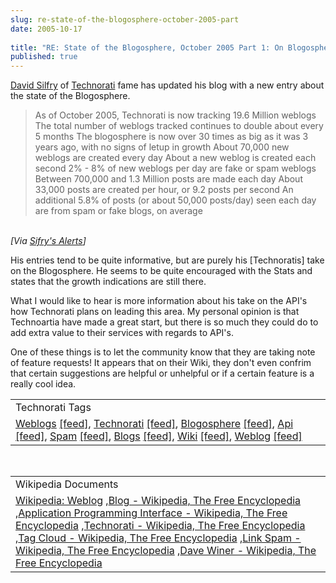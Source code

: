 ```yaml
---
slug: re-state-of-the-blogosphere-october-2005-part
date: 2005-10-17
 
title: "RE: State of the Blogosphere, October 2005 Part 1: On Blogosphere Growth"
published: true
---
```

<a href="http://www.sifry.com">David Silfry</a> of <a href="http://technorati.com">Technorati</a> fame has updated his blog with a new entry about the state of the Blogosphere. <br /><blockquote class="posterous_medium_quote">As of October 2005, Technorati is now tracking 19.6 Million weblogs The total number of weblogs tracked continues to double about every 5 months The blogosphere is now over 30 times as big as it was 3 years ago, with no signs of letup in growth About 70,000 new weblogs are created every day About a new weblog is created each second 2% - 8% of new weblogs per day are fake or spam weblogs Between 700,000 and 1.3 Million posts are made each day About 33,000 posts are created per hour, or 9.2 posts per second An additional 5.8% of posts (or about 50,000 posts/day) seen each day are from spam or fake blogs, on average</blockquote><br /><i>[Via <a href="http://www.sifry.com/alerts/archives/000343.html">Sifry's Alerts</a>]</i><p />His entries tend to be quite informative, but are purely his [Technoratis] take on the Blogosphere.  He seems to be quite encouraged with the Stats and states that the growth indications are still there.<p />What I would like to hear is more information about his take on the API's how Technorati plans on leading this area.  My personal opinion is that Technoartia have made a great start, but there is so much they could do to add extra value to their services with regards to API's.<p />One of these things is to let the community know that they are taking note of feature requests!  It appears that on their Wiki, they don't even confrim that certain suggestions are helpful or unhelpful or if a certain feature is a really cool idea.<p /><table class="TechnoratiHead TagHeader">
<tr><td>Technorati Tags</td></tr>
<tr class="Technorati"><td>
<a href="https://paul.kinlan.me/tags/Weblogs" class="Tag" rel="tag">Weblogs</a> <a href="http://feeds.technorati.com/feed/posts/tag/Weblogs" class="Tag">[feed]</a>, <a href="https://paul.kinlan.me/tags/Technorati" class="Tag" rel="tag">Technorati</a> <a href="http://feeds.technorati.com/feed/posts/tag/Technorati" class="Tag">[feed]</a>, <a href="https://paul.kinlan.me/tags/Blogosphere" class="Tag" rel="tag">Blogosphere</a> <a href="http://feeds.technorati.com/feed/posts/tag/Blogosphere" class="Tag">[feed]</a>, <a href="https://paul.kinlan.me/tags/Api" class="Tag" rel="tag">Api</a> <a href="http://feeds.technorati.com/feed/posts/tag/Api" class="Tag">[feed]</a>, <a href="https://paul.kinlan.me/tags/Spam" class="Tag" rel="tag">Spam</a> <a href="http://feeds.technorati.com/feed/posts/tag/Spam" class="Tag">[feed]</a>, <a href="https://paul.kinlan.me/tags/Blogs" class="Tag" rel="tag">Blogs</a> <a href="http://feeds.technorati.com/feed/posts/tag/Blogs" class="Tag">[feed]</a>, <a href="https://paul.kinlan.me/tags/Wiki" class="Tag" rel="tag">Wiki</a> <a href="http://feeds.technorati.com/feed/posts/tag/Wiki" class="Tag">[feed]</a>, <a href="https://paul.kinlan.me/tags/Weblog" class="Tag" rel="tag">Weblog</a> <a href="http://feeds.technorati.com/feed/posts/tag/Weblog" class="Tag">[feed]</a>
</td></tr>
</table><br /><table class="TechnoratiHead TagHeader">
<tr><td>Wikipedia Documents</td></tr>
<tr class="Technorati"><td>
<a href="http://en.wikipedia.org/wiki/Weblog">Wikipedia: Weblog</a> ,<a href="http://en.wikipedia.org/wiki/Blog">Blog - Wikipedia, The Free Encyclopedia</a> ,<a href="http://en.wikipedia.org/wiki/API">Application Programming Interface - Wikipedia, The Free Encyclopedia</a> ,<a href="http://en.wikipedia.org/wiki/Technorati">Technorati - Wikipedia, The Free Encyclopedia</a> ,<a href="http://en.wikipedia.org/wiki/Tag_cloud">Tag Cloud - Wikipedia, The Free Encyclopedia</a> ,<a href="http://en.wikipedia.org/wiki/Blog_spam">Link Spam - Wikipedia, The Free Encyclopedia</a> ,<a href="http://en.wikipedia.org/wiki/Dave_Winer">Dave Winer - Wikipedia, The Free Encyclopedia</a>
</td></tr>
</table><div class="blogger-post-footer"><img class="posterous_download_image" src="https://blogger.googleusercontent.com/tracker/8109338-112954852941135364?l=www.kinlan.co.uk%2Findex.html" height="1" alt="" width="1" /></div>

